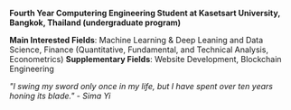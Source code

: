 **Fourth Year Computering Engineering Student at Kasetsart University, Bangkok, Thailand (undergraduate program)**

**Main Interested Fields**: Machine Learning & Deep Leaning and Data Science, Finance (Quantitative, Fundamental, and Technical Analysis, Econometrics)
**Supplementary Fields**: Website Development, Blockchain Engineering

*"I swing my sword only once in my life, but I have spent over ten years honing its blade." - Sima Yi*

<!--
**AlienX77-cmd/AlienX77-cmd** is a ✨ _special_ ✨ repository because its `README.md` (this file) appears on your GitHub profile.

Here are some ideas to get you started:

- 🔭 I’m currently working on ...
- 🌱 I’m currently learning ...
- 👯 I’m looking to collaborate on ...
- 🤔 I’m looking for help with ...
- 💬 Ask me about ...
- 📫 How to reach me: ...
- 😄 Pronouns: ...
- ⚡ Fun fact: ...
-->
